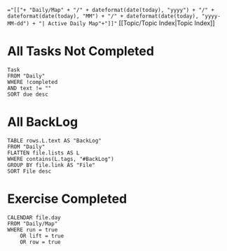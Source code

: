  `="[["+ "Daily/Map" + "/" + dateformat(date(today), "yyyy") + "/" + dateformat(date(today), "MM") + "/" + dateformat(date(today), "yyyy-MM-dd") + "| Active Daily Map"+"]]"`
[[Topic/Topic Index|Topic Index]]
# All Tasks Not Completed
```dataview
Task
FROM "Daily"
WHERE !completed
AND text != ""
SORT due desc
```

# All BackLog
```dataview
TABLE rows.L.text AS "BackLog"
FROM "Daily"
FLATTEN file.lists AS L
WHERE contains(L.tags, "#BackLog")
GROUP BY file.link AS "File"
SORT File desc
```


# Exercise Completed
```dataview
CALENDAR file.day
FROM "Daily/Map"
WHERE run = true
	OR lift = true
	OR row = true
```



